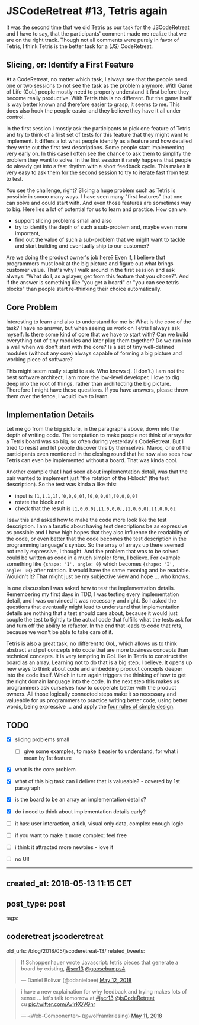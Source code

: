 # JSCodeRetreat #13, Tetris again

It was the second time that we did Tetris as our task for the JSCodeRetreat and I have to say,
that the participants' comment made me realize that we are on the right track.
Though not all comments were purely in favor of Tetris, I think Tetris is the better
task for a (JS) CodeRetreat.

## Slicing, or: Identify a First Feature

At a CodeRetreat, no matter which task, I always see that the people need one or two sessions
to not see the task as the problem anymore. With Game of Life (GoL) people mostly need to properly understand
it first before they become really productive. With Tetris this is no different. But the game itself
is way better known and therefore easier to grasp, it seems to me. This does also hook the people
easier and they believe they have it all under control.

In the first session I mostly ask the participants to pick one feature of Tetris and try to think of
a first set of tests for this feature that they might want to implement. It differs a lot what
people identify as a feature and how detailed they write out the first test descriptions.
Some people start implementing very early on. In this case I often see the chance to ask them
to simplify the problem they want to solve. In the first session it rarely happens that people do
already get into a fast rhythm with a short feedback cycle. This makes it very easy to ask them
for the second session to try to iterate fast from test to test.

You see the challenge, right? Slicing a huge problem such as Tetris is possible in soooo many ways.
I have seen many "first features" that one can solve and could start with. And even those features
are sometimes way to big. Here lies a lot of potential for us to learn and practice. How can
we:
- support slicing problems small and also
- try to identify the depth of such a sub-problem and, maybe even more important,
- find out the value of such a sub-problem that we might want to tackle and start building and
  eventually ship to our customer?

Are we doing the product owner's job here? Even if, I believe that programmers must look at the big picture
and figure out what brings customer value. That's why I walk around in the first session and ask always:
"What do I, as a player, get from this feature that you chose?". And if the answer is something like
"you get a board" or "you can see tetris blocks" than people start re-thinking their choice automatically.

## Core Problem

Interesting to learn and also to understand for me is: What is the core of the task?
I have no answer, but when seeing us work on Tetris I always ask myself: Is there some kind of core
that we have to start with? Can we build everything out of tiny modules and later plug them
together? Do we run into a wall when we don't start with the core? Is a set of tiny well-defined
modules (without any core) always capable of forming a big picture and working piece of software?

This might seem really stupid to ask. Who knows :). (I don't.)
I am not the best software architect, I am more the low-level developer, I love to
dig deep into the root of things, rather than architecting the big picture.
Therefore I might have these questions. If you have answers, please throw them over the fence,
I would love to learn.

## Implementation Details

Let me go from the big picture, in the paragraphs above, down into the depth of writing code.
The temptation to make people not think of arrays for a Tetris board was so big, so often
during yesterday's CodeRetreat. But I tried to resist and let people discover this by themselves.
Marco, one of the participants even mentioned in the closing round that he now also sees
how Tetris can even be implemented without a board. That was kinda cool.

Another example that I had seen about implementation detail, was that the pair wanted to
implement just "the rotation of the I-block" (the test description). So the test was kinda a like this:
- input is `[1,1,1,1],[0,0,0,0],[0,0,0,0],[0,0,0,0]`
- rotate the block and
- check that the result is `[1,0,0,0],[1,0,0,0],[1,0,0,0],[1,0,0,0]`.

I saw this and asked how to make the code more look like the test description. I am a fanatic
about having test descriptions be as expressive as possible and I have high hopes that they also influence
the readablity of the code, or even better that the code becomes the test description in the programming language's syntax.
So the array of arrays up there seemed not really expressive, I thought. And the problem that was to be
solved could be written as code in a much simpler form, I believe. For example something like `{shape: 'I', angle: 0}`
which becomes `{shape: 'I', angle: 90}` after rotation.
It would have the same meaning and be readable. Wouldn't it?
That might just be my subjective view and hope ... who knows.

In one discussion I was asked how to test the implementation details. Remembering my first days
in TDD, I was testing every implementation detail, and I was convinced it was necessary and right.
So I asked the questions that eventually might lead to understand that implementation details are
nothing that a test should care about, because it would just couple the test to tightly to the
actual code that fulfills what the tests ask for and turn off the ability to refactor. In the
end that leads to code that rots, because we won't be able to take care of it.

Tetris is also a great task, no different to GoL, which allows us to think abstract and put concepts
into code that are more business concepts than technical concepts. It is very tempting in GoL
like in Tetris to construct the board as an array. Learning not to do that is a big step, I believe.
It opens up new ways to think about code and embedding product concepts deeper into the code itself.
Which in turn again triggers the thinking of how to get the right domain language into the code.
In the next step this makes us programmers ask ourselves how to cooperate better with the product owners.
All those logically connected steps make it so necessary and valueable for us programmers to
practice writing better code, using better words, being expressive ...
and apply the [four rules of simple design][4rules].

[4rules]: https://leanpub.com/4rulesofsimpledesign

## TODO

- [x] slicing problems small
  - [ ] give some examples, to make it easier to understand, for what i mean by 1st feature
- [x] what is the core problem
- [x] what of this big task can i deliver that is valueable? - covered by 1st paragraph
- [x] is the board to be an array an implementation details?
- [x] do i need to think about implementation details early?
- [ ] it has: user interaction, a tick, visual only data, complex enough logic
- [ ] if you want to make it more complex: feel free
- [ ] i think it attracted more newbies - love it
- [ ] no UI!



---
created_at: 2018-05-13 11:15 CET
---
post_type: post
---
tags:

coderetreat
jscoderetreat
---
old_urls: /blog/2018/05/jscoderetreat-13/
related_tweets:

<blockquote class="twitter-tweet" data-partner="tweetdeck"><p lang="en" dir="ltr">If Schoppenhauer wrote Javascript: tetris pieces that generate a board by existing, <a href="https://twitter.com/hashtag/jscr13?src=hash&amp;ref_src=twsrc%5Etfw">#jscr13</a> <a href="https://twitter.com/goosebumps4?ref_src=twsrc%5Etfw">@goosebumps4</a></p>&mdash; Daniel Bolívar (@ddanielbee) <a href="https://twitter.com/ddanielbee/status/995265941171855361?ref_src=twsrc%5Etfw">May 12, 2018</a></blockquote>
<blockquote class="twitter-tweet" data-partner="tweetdeck"><p lang="en" dir="ltr">i have a new explaination for why feedback and trying makes lots of sense ... let&#39;s talk tomorrow at <a href="https://twitter.com/hashtag/jscr13?src=hash&amp;ref_src=twsrc%5Etfw">#jscr13</a> <a href="https://twitter.com/jsCodeRetreat?ref_src=twsrc%5Etfw">@jsCodeRetreat</a> <br>cu <a href="https://t.co/AvlrKQVGnr">pic.twitter.com/AvlrKQVGnr</a></p>&mdash; ⪡Web-Componenter⪢ (@wolframkriesing) <a href="https://twitter.com/wolframkriesing/status/995071651644674053?ref_src=twsrc%5Etfw">May 11, 2018</a></blockquote>
